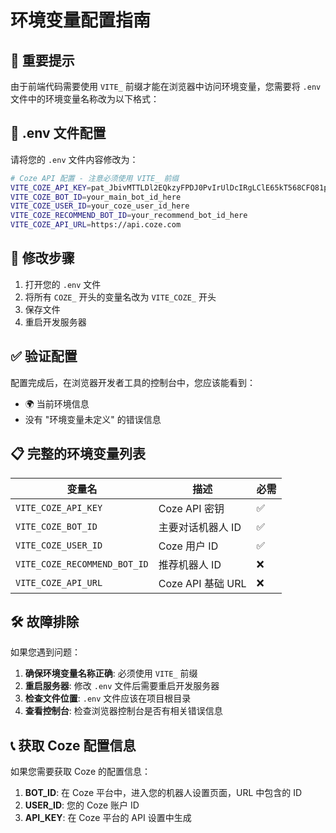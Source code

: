 # 环境变量配置指南

## 🚨 重要提示

由于前端代码需要使用 `VITE_` 前缀才能在浏览器中访问环境变量，您需要将 `.env` 文件中的环境变量名称改为以下格式：

## 📝 .env 文件配置

请将您的 `.env` 文件内容修改为：

```bash
# Coze API 配置 - 注意必须使用 VITE_ 前缀
VITE_COZE_API_KEY=pat_JbivMTTLDl2EQkzyFPDJ0PvIrUlDcIRgLClE65kT568CFQ81pBDR82AZzsz39Jec
VITE_COZE_BOT_ID=your_main_bot_id_here
VITE_COZE_USER_ID=your_coze_user_id_here
VITE_COZE_RECOMMEND_BOT_ID=your_recommend_bot_id_here
VITE_COZE_API_URL=https://api.coze.com
```

## 🔧 修改步骤

1. 打开您的 `.env` 文件
2. 将所有 `COZE_` 开头的变量名改为 `VITE_COZE_` 开头
3. 保存文件
4. 重启开发服务器

## ✅ 验证配置

配置完成后，在浏览器开发者工具的控制台中，您应该能看到：
- 🌍 当前环境信息
- 没有 "环境变量未定义" 的错误信息

## 📋 完整的环境变量列表

| 变量名 | 描述 | 必需 |
|--------|------|------|
| `VITE_COZE_API_KEY` | Coze API 密钥 | ✅ |
| `VITE_COZE_BOT_ID` | 主要对话机器人 ID | ✅ |
| `VITE_COZE_USER_ID` | Coze 用户 ID | ✅ |
| `VITE_COZE_RECOMMEND_BOT_ID` | 推荐机器人 ID | ❌ |
| `VITE_COZE_API_URL` | Coze API 基础 URL | ❌ |

## 🛠️ 故障排除

如果您遇到问题：

1. **确保环境变量名称正确**: 必须使用 `VITE_` 前缀
2. **重启服务器**: 修改 `.env` 文件后需要重启开发服务器
3. **检查文件位置**: `.env` 文件应该在项目根目录
4. **查看控制台**: 检查浏览器控制台是否有相关错误信息

## 📞 获取 Coze 配置信息

如果您需要获取 Coze 的配置信息：

1. **BOT_ID**: 在 Coze 平台中，进入您的机器人设置页面，URL 中包含的 ID
2. **USER_ID**: 您的 Coze 账户 ID
3. **API_KEY**: 在 Coze 平台的 API 设置中生成
